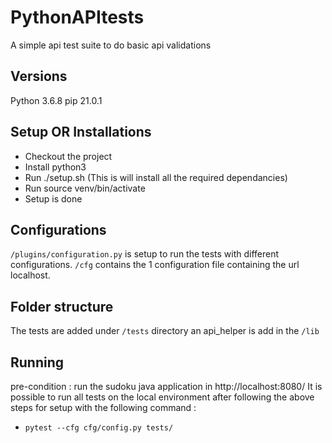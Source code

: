 # PythonAPItests

A simple api test suite to do basic api validations

## Versions

Python 3.6.8
pip 21.0.1

## Setup OR Installations
- Checkout the project
- Install python3
- Run ./setup.sh  (This is will install all the required dependancies)
- Run source venv/bin/activate
- Setup is done



## Configurations
`/plugins/configuration.py` is setup to run the tests with different configurations. `/cfg` contains the 1 configuration file containing the url localhost.

## Folder structure

The tests are added under `/tests` directory an api_helper is add in the `/lib`

## Running
pre-condition : run the sudoku java application in http://localhost:8080/
It is possible to run all tests on the local environment after following the above steps for setup with the following command :
  - `pytest --cfg cfg/config.py tests/ `
